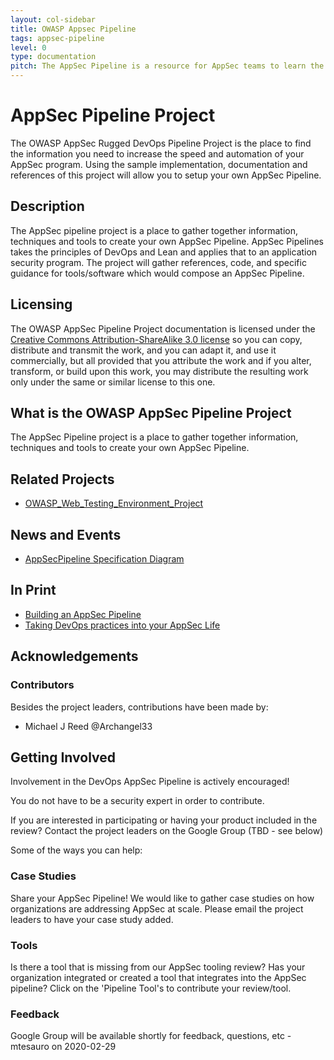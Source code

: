 ```yaml
---
layout: col-sidebar
title: OWASP Appsec Pipeline
tags: appsec-pipeline
level: 0
type: documentation
pitch: The AppSec Pipeline is a resource for AppSec teams to learn the best methods of adding automation and continual testing to an AppSec / Product Security / DevSecOps program.
---
```

# AppSec Pipeline Project

The OWASP AppSec Rugged DevOps Pipeline Project is the place to find the information you need to increase the
speed and automation of your AppSec program. Using the sample implementation, documentation and references of
this project will allow you to setup your own AppSec Pipeline.

## Description

The AppSec pipeline project is a place to gather together information, techniques and tools to create your own
AppSec Pipeline. AppSec Pipelines takes the principles of DevOps and Lean and applies that to an application
security program. The project will gather references, code, and specific guidance for tools/software which
would compose an AppSec Pipeline.

## Licensing

The OWASP AppSec Pipeline Project documentation is licensed under the [Creative Commons Attribution-ShareAlike 3.0 license](http://creativecommons.org/licenses/by-sa/3.0/")
so you can copy, distribute and transmit the work, and you can adapt it, and use it commercially, but all
provided that you attribute the work and if you alter, transform, or build upon this work, you may distribute
the resulting work only under the same or similar license to this one.

## What is the OWASP AppSec Pipeline Project

The AppSec Pipeline project is a place to gather together information, techniques and tools to create your own AppSec Pipeline.

## Related Projects

* [OWASP_Web_Testing_Environment_Project](https://owasp.org/www-project-web-testing-environment/)

## News and Events

* [AppSecPipeline Specification Diagram](https://raw.githubusercontent.com/appsecpipeline/AppSecPipeline-Specification/master/reference/diagrams/pipeline-static.png)

## In Print

* [Building an AppSec Pipeline](http://www.slideshare.net/weaveraaaron/building-an-appsec-pipeline-keeping-your-program-and-your-life-sane)
* [Taking DevOps practices into your AppSec Life](http://www.slideshare.net/mtesauro/mtesauro-keynote-appseceu)

## Acknowledgements

### Contributors

Besides the project leaders, contributions have been made by:

* Michael J Reed @Archangel33

## Getting Involved

Involvement in the DevOps AppSec Pipeline is actively encouraged!

You do not have to be a security expert in order to contribute.

If you are interested in participating or having your product included in the
review? Contact the project leaders on the Google Group (TBD - see below)

Some of the ways you can help:

### Case Studies

Share your AppSec Pipeline! We would like to gather case studies on how
organizations are addressing AppSec at scale. Please email the project
leaders to have your case study added.

### Tools

Is there a tool that is missing from our AppSec tooling review? Has your
organization integrated or created a tool that integrates into the
AppSec pipeline? Click on the 'Pipeline Tool's to contribute your
review/tool.

### Feedback

Google Group will be available shortly for feedback, questions, etc - mtesauro on 2020-02-29
